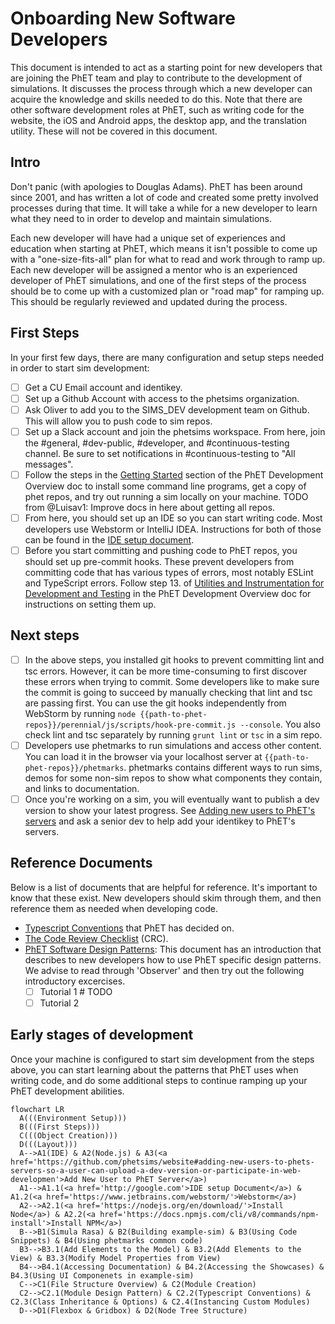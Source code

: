 # Onboarding New Software Developers

This document is intended to act as a starting point for new developers that are joining the PhET team and play to
contribute to the development of simulations.  It discusses the process through which a new developer can acquire the
knowledge and skills needed to do this.  Note that there are other software development roles at PhET, such as writing
code for the website, the iOS and Android apps, the desktop app, and the translation utility.  These will not be covered
in this document.

## Intro

Don't panic (with apologies to Douglas Adams).  PhET has been around since 2001, and has written a lot of code and
created some pretty involved processes during that time.  It will take a while for a new developer to learn what they
need to in order to develop and maintain simulations.

Each new developer will have had a unique set of experiences and education when starting at PhET, which means it isn't
possible to come up with a "one-size-fits-all" plan for what to read and work through to ramp up.  Each new developer
will be assigned a mentor who is an experienced developer of PhET simulations, and one of the first steps of the process
should be to come up with a customized plan or "road map" for ramping up.  This should be regularly reviewed and updated
during the process.

## First Steps

In your first few days, there are many configuration and setup steps needed in order to start sim development:  

- [ ] Get a CU Email account and identikey.
- [ ] Set up a Github Account with access to the phetsims organization.
- [ ] Ask Oliver to add you to the SIMS_DEV development team on Github. This will allow you to push code to sim repos.
- [ ] Set up a Slack account and join the phetsims workspace. From here, join the #general, #dev-public, #developer, and
\#continuous-testing channel. Be sure to set notifications in #continuous-testing to "All messages". 
- [ ] Follow the steps in the [Getting Started](https://github.com/phetsims/phet-info/blob/master/doc/phet-development-overview.md#getting-started)
section of the PhET Development Overview doc to install some command line programs, get a copy of phet repos, and try
out running a sim locally on your machine. TODO from @Luisav1: Improve docs in here about getting all repos.
- [ ] From here, you should set up an IDE so you can start writing code. Most developers use Webstorm or IntelliJ IDEA. 
Instructions for both of those can be found in the [IDE setup document](https://github.com/phetsims/phet-info/blob/master/ide/idea/setup.md).
- [ ] Before you start committing and pushing code to PhET repos, you should set up pre-commit hooks. These prevent
developers from committing code that has various types of errors, most notably ESLint and TypeScript errors. Follow
step 13. of [Utilities and Instrumentation for Development and Testing](https://github.com/phetsims/phet-info/blob/master/doc/phet-development-overview.md#utilities-and-instrumentation-for-development-and-testing)
in the PhET Development Overview doc for instructions on setting them up.

## Next steps

- [ ] In the above steps, you installed git hooks to prevent committing lint and tsc errors. However, it can be 
more time-consuming to first discover these errors when trying to commit. Some developers like to make sure the commit 
is going to succeed by manually checking that lint and tsc are passing first. You can use the git hooks independently
from WebStorm by running `node {{path-to-phet-repos}}/perennial/js/scripts/hook-pre-commit.js --console`. You also
check lint and tsc separately by running `grunt lint` or `tsc` in a sim repo.
- [ ] Developers use phetmarks to run simulations and access other content. You can load it in the browser via your
localhost server at `{{path-to-phet-repos}}/phetmarks`. phetmarks contains different ways to run sims, demos for some
non-sim repos to show what components they contain, and links to documentation.  
- [ ] Once you're working on a sim, you will eventually want to publish a dev version to show your latest progress. See
  [Adding new users to PhET's servers](https://github.com/phetsims/website#adding-new-users-to-phets-servers-so-a-user-can-upload-a-dev-version-or-participate-in-web-development)
  and ask a senior dev to help add your identikey to PhET's servers.

## Reference Documents

Below is a list of documents that are helpful for reference.  It's important to know that these exist.  New developers
should skim through them, and then reference them as needed when developing code.

* [Typescript Conventions](./typescript-conventions.md) that PhET has decided on.
* [The Code Review Checklist](../checklists/code_review_checklist.md) (CRC).
* [PhET Software Design Patterns](./phet-software-design-patterns.md): This document has an introduction that describes to new developers how to use PhET specific design patterns. We advise to read through 'Observer' and then try out the following introductory excercises.
  - [ ] Tutorial 1 # TODO
  - [ ] Tutorial 2

## Early stages of development

Once your machine is configured to start sim development from the steps above, you can start learning about the patterns
that PhET uses when writing code, and do some additional steps to continue ramping up your PhET development abilities.

```mermaid
flowchart LR
  A(((Environment Setup)))
  B(((First Steps)))
  C(((Object Creation)))
  D(((Layout)))
  A-->A1(IDE) & A2(Node.js) & A3(<a href='https://github.com/phetsims/website#adding-new-users-to-phets-servers-so-a-user-can-upload-a-dev-version-or-participate-in-web-developmen'>Add New User to PhET Server</a>)
  A1-->A1.1(<a href='http://google.com'>IDE setup Document</a>) & A1.2(<a href='https://www.jetbrains.com/webstorm/'>Webstorm</a>)
  A2-->A2.1(<a href='https://nodejs.org/en/download/'>Install Node</a>) & A2.2(<a href='https://docs.npmjs.com/cli/v8/commands/npm-install'>Install NPM</a>)
  B-->B1(Simula Rasa) & B2(Building example-sim) & B3(Using Code Snippets) & B4(Using phetmarks common code)
  B3-->B3.1(Add Elements to the Model) & B3.2(Add Elements to the View) & B3.3(Modify Model Properties from View)
  B4-->B4.1(Accessing Documentation) & B4.2(Accessing the Showcases) & B4.3(Using UI Componenets in example-sim)
  C-->C1(File Structure Overview) & C2(Module Creation)
  C2-->C2.1(Module Design Pattern) & C2.2(Typescript Conventions) & C2.3(Class Inheritance & Options) & C2.4(Instancing Custom Modules)
  D-->D1(Flexbox & Gridbox) & D2(Node Tree Structure)
```
